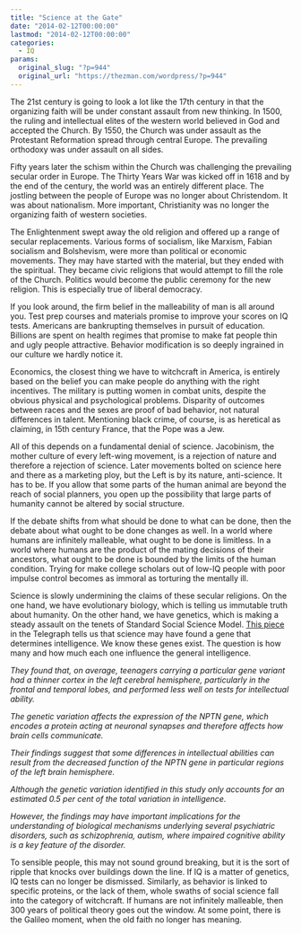 ```yaml
---
title: "Science at the Gate"
date: "2014-02-12T00:00:00"
lastmod: "2014-02-12T00:00:00"
categories:
  - IQ
params:
  original_slug: "?p=944"
  original_url: "https://thezman.com/wordpress/?p=944"
---
```


The 21st century is going to look a lot like the 17th century in that
the organizing faith will be under constant assault from new thinking.
In 1500, the ruling and intellectual elites of the western world
believed in God and accepted the Church. By 1550, the Church was under
assault as the Protestant Reformation spread through central Europe. The
prevailing orthodoxy was under assault on all sides.

Fifty years later the schism within the Church was challenging the
prevailing secular order in Europe. The Thirty Years War was kicked off
in 1618 and by the end of the century, the world was an entirely
different place. The jostling between the people of Europe was no longer
about Christendom. It was about nationalism. More important,
Christianity was no longer the organizing faith of western societies.

The Enlightenment swept away the old religion and offered up a range of
secular replacements. Various forms of socialism, like Marxism, Fabian
socialism and Bolshevism, were more than political or economic
movements. They may have started with the material, but they ended with
the spiritual. They became civic religions that would attempt to fill
the role of the Church. Politics would become the public ceremony for
the new religion. This is especially true of liberal democracy.

If you look around, the firm belief in the malleability of man is all
around you. Test prep courses and materials promise to improve your
scores on IQ tests. Americans are bankrupting themselves in pursuit of
education. Billions are spent on health regimes that promise to make fat
people thin and ugly people attractive. Behavior modification is so
deeply ingrained in our culture we hardly notice it.

Economics, the closest thing we have to witchcraft in America, is
entirely based on the belief you can make people do anything with the
right incentives. The military is putting women in combat units, despite
the obvious physical and psychological problems. Disparity of outcomes
between races and the sexes are proof of bad behavior, not natural
differences in talent. Mentioning black crime, of course, is as
heretical as claiming, in 15th century France, that the Pope was a Jew.

All of this depends on a fundamental denial of science. Jacobinism, the
mother culture of every left-wing movement, is a rejection of nature and
therefore a rejection of science. Later movements bolted on science here
and there as a marketing ploy, but the Left is by its nature,
anti-science. It has to be. If you allow that some parts of the human
animal are beyond the reach of social planners, you open up the
possibility that large parts of humanity cannot be altered by social
structure.

If the debate shifts from what should be done to what can be done, then
the debate about what ought to be done changes as well. In a world where
humans are infinitely malleable, what ought to be done is limitless. In
a world where humans are the product of the mating decisions of their
ancestors, what ought to be done is bounded by the limits of the human
condition. Trying for make college scholars out of low-IQ people with
poor impulse control becomes as immoral as torturing the mentally ill.

Science is slowly undermining the claims of these secular religions. On
the one hand, we have evolutionary biology, which is telling us
immutable truth about humanity. On the other hand, we have genetics,
which is making a steady assault on the tenets of Standard Social
Science Model. <a
href="http://www.telegraph.co.uk/science/science-news/10631319/Is-intelligence-written-in-the-genes.html"
rel="noopener noreferrer" target="_blank">This piece</a> in the
Telegraph tells us that science may have found a gene that determines
intelligence. We know these genes exist. The question is how many and
how much each one influence the general intelligence.

*They found that, on average, teenagers carrying a particular gene
variant had a thinner cortex in the left cerebral hemisphere,
particularly in the frontal and temporal lobes, and performed less well
on tests for intellectual ability.*

*The genetic variation affects the expression of the NPTN gene, which
encodes a protein acting at neuronal synapses and therefore affects how
brain cells communicate.*

*Their findings suggest that some differences in intellectual abilities
can result from the decreased function of the NPTN gene in particular
regions of the left brain hemisphere.*

*Although the genetic variation identified in this study only accounts
for an estimated 0.5 per cent of the total variation in intelligence.*

*However, the findings may have important implications for the
understanding of biological mechanisms underlying several psychiatric
disorders, such as schizophrenia, autism, where impaired cognitive
ability is a key feature of the disorder.*

To sensible people, this may not sound ground breaking, but it is the
sort of ripple that knocks over buildings down the line. If IQ is a
matter of genetics, IQ tests can no longer be dismissed. Similarly, as
behavior is linked to specific proteins, or the lack of them, whole
swaths of social science fall into the category of witchcraft. If humans
are not infinitely malleable, then 300 years of political theory goes
out the window. At some point, there is the Galileo moment, when the old
faith no longer has meaning.
